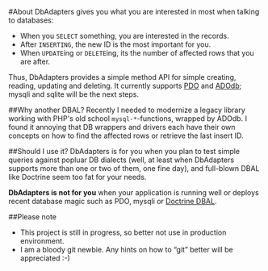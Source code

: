 #About
DbAdapters gives you what you are interested in most when talking to databases:

- When you `SELECT` something, you are interested in the records.
- After `INSERTING`, the new ID is the most important for you.
- When `UPDATE`ing or `DELETE`ing, its the number of affected rows that you are after.

Thus, DbAdapters provides a simple method API for simple creating, reading, updating and deleting. It currently supports [PDO](http://php.net/manual/en/book.pdo.php) and [ADOdb](http://phplens.com/adodb/); mysqli and sqlite will be the next steps.

##Why another DBAL?
Recently I needed to modernize a legacy library working with PHP's old school `mysql-*`-functions, wrapped by ADOdb. I found it annoying that DB wrappers and drivers each have their own concepts on how to find the affected rows or retrieve the last insert ID.  

##Should I use it?
DbAdapters is for you when you plan to test simple queries against popluar DB dialects (well, at least when DbAdapters supports more than one or two of them, one fine day), and full-blown DBAL like Doctrine seem too fat for your needs.

**DbAdapters is not for you** when your application is running well or deploys recent database magic such as PDO, mysqli or [Doctrine DBAL](http://www.doctrine-project.org/projects/dbal.html).

##Please note
- This project is still in progress, so better not use in production environment. 
- I am a bloody git newbie. Any hints on how to “git” better will be appreciated :-)

